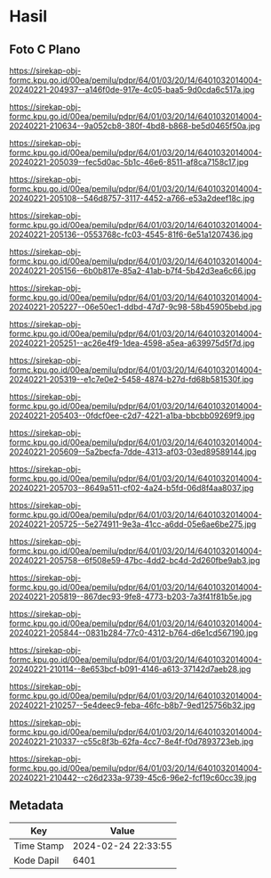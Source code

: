 # Hasil

## Foto C Plano

https://sirekap-obj-formc.kpu.go.id/00ea/pemilu/pdpr/64/01/03/20/14/6401032014004-20240221-204937--a146f0de-917e-4c05-baa5-9d0cda6c517a.jpg

https://sirekap-obj-formc.kpu.go.id/00ea/pemilu/pdpr/64/01/03/20/14/6401032014004-20240221-210634--9a052cb8-380f-4bd8-b868-be5d0465f50a.jpg

https://sirekap-obj-formc.kpu.go.id/00ea/pemilu/pdpr/64/01/03/20/14/6401032014004-20240221-205039--fec5d0ac-5b1c-46e6-8511-af8ca7158c17.jpg

https://sirekap-obj-formc.kpu.go.id/00ea/pemilu/pdpr/64/01/03/20/14/6401032014004-20240221-205108--546d8757-3117-4452-a766-e53a2deef18c.jpg

https://sirekap-obj-formc.kpu.go.id/00ea/pemilu/pdpr/64/01/03/20/14/6401032014004-20240221-205136--0553768c-fc03-4545-81f6-6e51a1207436.jpg

https://sirekap-obj-formc.kpu.go.id/00ea/pemilu/pdpr/64/01/03/20/14/6401032014004-20240221-205156--6b0b817e-85a2-41ab-b7f4-5b42d3ea6c66.jpg

https://sirekap-obj-formc.kpu.go.id/00ea/pemilu/pdpr/64/01/03/20/14/6401032014004-20240221-205227--06e50ec1-ddbd-47d7-9c98-58b45905bebd.jpg

https://sirekap-obj-formc.kpu.go.id/00ea/pemilu/pdpr/64/01/03/20/14/6401032014004-20240221-205251--ac26e4f9-1dea-4598-a5ea-a639975d5f7d.jpg

https://sirekap-obj-formc.kpu.go.id/00ea/pemilu/pdpr/64/01/03/20/14/6401032014004-20240221-205319--e1c7e0e2-5458-4874-b27d-fd68b581530f.jpg

https://sirekap-obj-formc.kpu.go.id/00ea/pemilu/pdpr/64/01/03/20/14/6401032014004-20240221-205403--0fdcf0ee-c2d7-4221-a1ba-bbcbb09269f9.jpg

https://sirekap-obj-formc.kpu.go.id/00ea/pemilu/pdpr/64/01/03/20/14/6401032014004-20240221-205609--5a2becfa-7dde-4313-af03-03ed89589144.jpg

https://sirekap-obj-formc.kpu.go.id/00ea/pemilu/pdpr/64/01/03/20/14/6401032014004-20240221-205703--8649a511-cf02-4a24-b5fd-06d8f4aa8037.jpg

https://sirekap-obj-formc.kpu.go.id/00ea/pemilu/pdpr/64/01/03/20/14/6401032014004-20240221-205725--5e274911-9e3a-41cc-a6dd-05e6ae6be275.jpg

https://sirekap-obj-formc.kpu.go.id/00ea/pemilu/pdpr/64/01/03/20/14/6401032014004-20240221-205758--6f508e59-47bc-4dd2-bc4d-2d260fbe9ab3.jpg

https://sirekap-obj-formc.kpu.go.id/00ea/pemilu/pdpr/64/01/03/20/14/6401032014004-20240221-205819--867dec93-9fe8-4773-b203-7a3f41f81b5e.jpg

https://sirekap-obj-formc.kpu.go.id/00ea/pemilu/pdpr/64/01/03/20/14/6401032014004-20240221-205844--0831b284-77c0-4312-b764-d6e1cd567190.jpg

https://sirekap-obj-formc.kpu.go.id/00ea/pemilu/pdpr/64/01/03/20/14/6401032014004-20240221-210114--8e653bcf-b091-4146-a613-37142d7aeb28.jpg

https://sirekap-obj-formc.kpu.go.id/00ea/pemilu/pdpr/64/01/03/20/14/6401032014004-20240221-210257--5e4deec9-feba-46fc-b8b7-9ed125756b32.jpg

https://sirekap-obj-formc.kpu.go.id/00ea/pemilu/pdpr/64/01/03/20/14/6401032014004-20240221-210337--c55c8f3b-62fa-4cc7-8e4f-f0d7893723eb.jpg

https://sirekap-obj-formc.kpu.go.id/00ea/pemilu/pdpr/64/01/03/20/14/6401032014004-20240221-210442--c26d233a-9739-45c6-96e2-fcf19c60cc39.jpg


## Metadata

| Key        | Value               |
| ---------- | ------------------- |
| Time Stamp | 2024-02-24 22:33:55 |
| Kode Dapil | 6401                |




